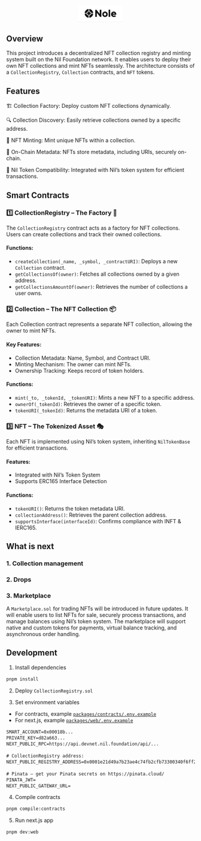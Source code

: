 <p align="center">
  <img src="./docs/logo.svg" alt="Logo" width="120"/>
</p>

## Overview

This project introduces a decentralized NFT collection registry and minting system built on the Nil Foundation network. It enables users to deploy their own NFT collections and mint NFTs seamlessly. The architecture consists of a `CollectionRegistry`, `Collection` contracts, and `NFT` tokens.

## Features

🏗 Collection Factory: Deploy custom NFT collections dynamically.

🔍 Collection Discovery: Easily retrieve collections owned by a specific address.

🎨 NFT Minting: Mint unique NFTs within a collection.

📜 On-Chain Metadata: NFTs store metadata, including URIs, securely on-chain.

🔄 Nil Token Compatibility: Integrated with Nil’s token system for efficient transactions.

## Smart Contracts
### 1️⃣ CollectionRegistry – The Factory 🔨

The `CollectionRegistry` contract acts as a factory for NFT collections. Users can create collections and track their owned collections.

#### Functions:
- `createCollection(_name, _symbol, _contractURI)`: Deploys a new `Collection` contract.
- `getCollectionsOf(owner)`: Fetches all collections owned by a given address.
- `getCollectionsAmountOf(owner)`: Retrieves the number of collections a user owns.

### 2️⃣ Collection – The NFT Collection 📦
Each Collection contract represents a separate NFT collection, allowing the owner to mint NFTs.

#### Key Features:
- Collection Metadata: Name, Symbol, and Contract URI.
- Minting Mechanism: The owner can mint NFTs.
- Ownership Tracking: Keeps record of token holders.

#### Functions:

- `mint(_to, _tokenId, _tokenURI)`: Mints a new NFT to a specific address.
- `ownerOf(_tokenId)`: Retrieves the owner of a specific token.
- `tokenURI(_tokenId)`: Returns the metadata URI of a token.

### 3️⃣ NFT – The Tokenized Asset 🎭

Each NFT is implemented using Nil’s token system, inheriting `NilTokenBase` for efficient transactions.

#### Features:

- Integrated with Nil’s Token System
- Supports ERC165 Interface Detection

#### Functions:
- `tokenURI()`: Returns the token metadata URI.
- `collectionAddress()`: Retrieves the parent collection address.
- `supportsInterface(interfaceId)`: Confirms compliance with INFT & IERC165.

## What is next

### 1. Collection management

### 2. Drops

### 3. Marketplace

A `Marketplace.sol` for trading NFTs will be introduced in future updates. It will enable users to list NFTs for sale, securely process transactions, and manage balances using Nil’s token system. The marketplace will support native and custom tokens for payments, virtual balance tracking, and asynchronous order handling.

## Development

1. Install dependencies

```sh
pnpm install
```

2. Deploy `CollectionRegistry.sol`

3. Set environment variables

- For contracts, example [`packages/contracts/.env.example`](packages/contracts/.env.example)
- For next.js, example [`packages/web/.env.example`](packages/web/.env.example)

```
SMART_ACCOUNT=0x00018b...
PRIVATE_KEY=d82a663...
NEXT_PUBLIC_RPC=https://api.devnet.nil.foundation/api/...

# CollectionRegistry address:
NEXT_PUBLIC_REGISTRY_ADDRESS=0x0001e21d49a7b23ae4c74fb2cfb73300340f6ff2

# Pinata – get your Pinata secrets on https://pinata.cloud/
PINATA_JWT=
NEXT_PUBLIC_GATEWAY_URL=
```
4. Compile contracts

```sh
pnpm compile:contracts
```

5. Run next.js app

```sh
pnpm dev:web
```